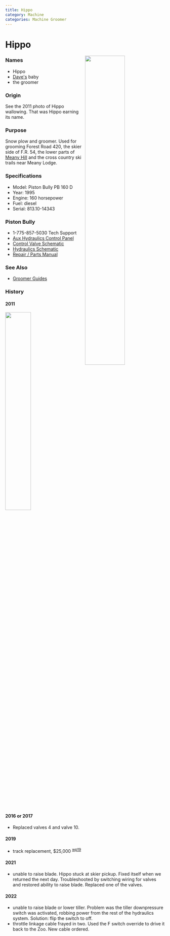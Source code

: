 ```yaml
---
title: Hippo
category: Machine
categories: Machine Groomer
---
```

# Hippo
<img src="/img/2020-Hippo.jpeg" style="width: 50%;" align="right">

### Names

- Hippo
- [Dave's](/Person/Dave-Claar) baby
- the groomer

### Origin

See the 2011 photo of Hippo wallowing. That was Hippo earning its name.

### Purpose

Snow plow and groomer. Used for grooming Forest Road 420, the skier side of F.R. 54, the lower parts of [Meany Hill](/Meany-Hill) and the cross country ski trails near Meany Lodge.

### Specifications

- Model: Piston Bully PB 160 D
- Year: 1995
- Engine: 160 horsepower
- Fuel: diesel
- Serial: 813.10-14343

### Piston Bully

- 1-775-857-5030 Tech Support
- [Aux Hydraulics Control Panel](PB160D-Aux-Panel.jpg)
- [Control Valve Schematic](https://raw.githubusercontent.com/MeanyLodge/meanylodge.github.com/assets/reference/hippo/PB160D-Control-Valve.pdf)
- [Hydraulics Schematic](https://raw.githubusercontent.com/MeanyLodge/meanylodge.github.com/assets/reference/hippo/PB160D-Hydraulic-Schematics.pdf)
- [Repair / Parts Manual](https://raw.githubusercontent.com/MeanyLodge/meanylodge.github.com/assets/reference/hippo/PB-160-D-(DE,EN).pdf)

### See Also

- [Groomer Guides](https://www.snowiasa.org/guidelines-resources/)

### History

#### 2011

<img src="/img/2011-Hippo.jpeg" style="width: 40%;">

#### 2016 or 2017

- Replaced valves 4 and valve 10.

#### 2019

- track replacement, $25,000 <sup>[wp19][]</sup>

#### 2021

- unable to raise blade. Hippo stuck at skier pickup. Fixed itself when we returned the next day. Troubleshooted by switching wiring for valves and restored ability to raise blade. Replaced one of the valves.

#### 2022

- unable to raise blade or lower tiller. Problem was the tiller downpressure switch was activated, robbing power from the rest of the hydraulics system. Solution: flip the switch to off.
- throttle linkage cable frayed in two. Used the F switch override to drive it back to the Zoo. New cable ordered.



[wp19]: /Work-Parties#2019
